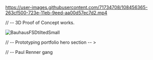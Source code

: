 https://user-images.githubusercontent.com/71734708/108456365-263cf500-723e-11eb-9eed-aa00d57ec7d2.mp4

// -- 3D Proof of Concept works.


![BauhausFSDtiltedSmall](https://user-images.githubusercontent.com/71734708/107911509-bf13fd80-6f2a-11eb-883f-2bbd73c3cdab.png)

// -- Prototyping portfolio hero section -- >

// -- Paul Renner gang
